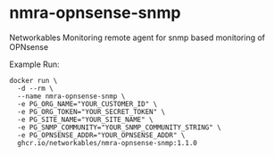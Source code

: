 # nmra-opnsense-snmp
Networkables Monitoring remote agent for snmp based monitoring of OPNsense

Example Run:
```
docker run \
  -d --rm \
  --name nmra-opnsense-snmp \
  -e PG_ORG_NAME="YOUR_CUSTOMER_ID" \
  -e PG_ORG_TOKEN="YOUR_SECRET_TOKEN" \
  -e PG_SITE_NAME="YOUR_SITE_NAME" \
  -e PG_SNMP_COMMUNITY="YOUR_SNMP_COMMUNITY_STRING" \
  -e PG_OPNSENSE_ADDR="YOUR_OPNSENSE_ADDR" \
  ghcr.io/networkables/nmra-opnsense-snmp:1.1.0
```
